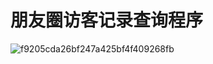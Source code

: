 # 朋友圈访客记录查询程序


![f9205cda26bf247a425bf4f409268fb](https://github.com/user-attachments/assets/c3849801-3ed6-404a-95ac-a95b83b05209)
